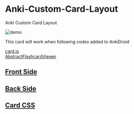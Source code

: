# Anki-Custom-Card-Layout

Anki Custom Card Layout

![demo](https://github.com/infinyte7/Anki-Custom-Card-Layout/blob/master/images/demo.gif)

This card will work when following codes added to AnkiDroid

[card.js](https://github.com/infinyte7/Anki-Android/blob/master/AnkiDroid/src/main/assets/scripts/card.js#L78)
<br>
[AbstractFlashcardViewer](https://github.com/infinyte7/Anki-Android/blob/master/AnkiDroid/src/main/java/com/ichi2/anki/AbstractFlashcardViewer.java#L3159)

## [Front Side](https://github.com/infinyte7/Anki-Custom-Card-Layout/blob/master/front.html)
## [Back Side](https://github.com/infinyte7/Anki-Custom-Card-Layout/blob/master/back.html)
## [Card CSS](https://github.com/infinyte7/Anki-Custom-Card-Layout/blob/master/card.css)

